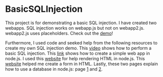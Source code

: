 # BasicSQLInjection

This project is for demonstrating a basic SQL injection. I have created two webapps. SQL injection works on webapp.js but not on webapp2.js. webapp2.js uses placeholders. Check out the [demo](https://youtu.be/814LB41KYJ4)!

Furthermore, I used code and seeked help from the following resources to create my own SQL injection demo. This [video](https://www.youtube.com/watch?v=3Axp3VDnf0I) shows how to perform a basic SQL injection. This [link](https://ilovecoding.org/courses/nodejs/lessons/creating-a-simple-web-app-with-nodejs) shows how to create a simple web app in node.js. I used this [website](https://vegibit.com/render-html-in-node-js/) for help rendering HTML in node.js. This [website](https://www.w3schools.com/html/tryit.asp?filename=tryhtml_form_submit) helped me create a form in HTML. Lastly, these two pages explain how to use a database in node.js: page [1](https://www.mysqltutorial.org/mysql-nodejs/connect/) and [2](https://www.mysqltutorial.org/mysql-nodejs/select/).  
